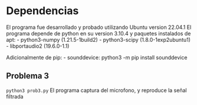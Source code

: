 # Dependencias
El programa fue desarrollado y probado utilizando Ubuntu version 22.04.1 
El programa depende de python en su version 3.10.4 y paquetes instalados de apt:
    - python3-numpy (1.21.5-1build2)
    - python3-scipy (1.8.0-1exp2ubuntu1)
    - libportaudio2 (19.6.0-1.1)

Adicionalmente de pip:
    - sounddevice: python3 -m pip install sounddevice


## Problema 3
`python3 prob3.py` 
El programa captura del microfono, y reproduce la señal filtrada